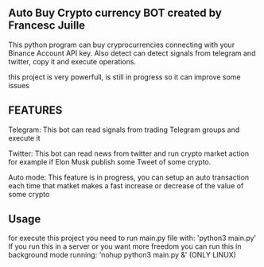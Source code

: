 ## Auto Buy Crypto currency BOT created by Francesc Juille

This python program can buy cryprocurrencies connecting with your Binance Account API key.
Also detect can detect signals from telegram and twitter, copy it and execute operations.

this project is very powerfull, is still in progress so it can improve some issues

## FEATURES

Telegram:
This bot can read signals from trading Telegram groups and execute it

Twitter:
This bot can read news from twitter and run crypto market action for example if Elon Musk publish some Tweet of some crypto.

Auto mode:
This feature is in progress, you can setup an auto transaction each time that matket makes a fast increase or decrease of the value of some crypto


## Usage

for execute this project you need to run main.py file with: 'python3 main.py'
If you run this in a server or you want more freedom you can run this in background mode running: 'nohup python3 main.py &' (ONLY LINUX)